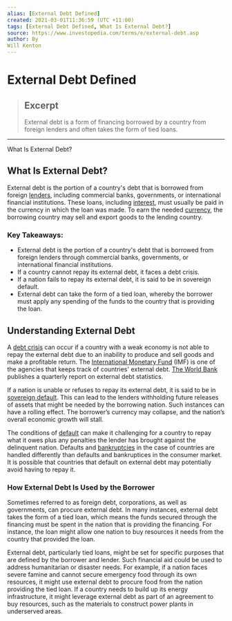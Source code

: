 ```yaml
---
alias: [External Debt Defined]
created: 2021-03-01T11:36:59 (UTC +11:00)
tags: [External Debt Defined, What Is External Debt?]
source: https://www.investopedia.com/terms/e/external-debt.asp
author: By
Will Kenton
---
```


# External Debt Defined

> ## Excerpt
> External debt is a form of financing borrowed by a country from foreign lenders and often takes the form of tied loans.

---

What Is External Debt?
## What Is External Debt?

External debt is the portion of a country's debt that is borrowed from foreign [lenders](https://www.investopedia.com/terms/l/lender.asp), including commercial banks, governments, or international financial institutions. These loans, including [interest](https://www.investopedia.com/terms/i/interest.asp), must usually be paid in the currency in which the loan was made. To earn the needed [currency](https://www.investopedia.com/terms/c/currency.asp), the borrowing country may sell and export goods to the lending country.

### Key Takeaways:

-   External debt is the portion of a country's debt that is borrowed from foreign lenders through commercial banks, governments, or international financial institutions.
-   If a country cannot repay its external debt, it faces a debt crisis.
-   If a nation fails to repay its external debt, it is said to be in sovereign default.
-   External debt can take the form of a tied loan, whereby the borrower must apply any spending of the funds to the country that is providing the loan.

## Understanding External Debt

A [debt crisis](https://www.investopedia.com/terms/e/european-sovereign-debt-crisis.asp) can occur if a country with a weak economy is not able to repay the external debt due to an inability to produce and sell goods and make a profitable return. The [International Monetary Fund](https://www.investopedia.com/terms/i/imf.asp) (IMF) is one of the agencies that keeps track of countries' external debt. [The World Bank](https://www.investopedia.com/terms/w/worldbank.asp) publishes a quarterly report on external debt statistics.

If a nation is unable or refuses to repay its external debt, it is said to be in [sovereign default](https://www.investopedia.com/terms/s/sovereign-default.asp). This can lead to the lenders withholding future releases of assets that might be needed by the borrowing nation. Such instances can have a rolling effect. The borrower’s currency may collapse, and the nation’s overall economic growth will stall.

The conditions of [default](https://www.investopedia.com/terms/d/default2.asp) can make it challenging for a country to repay what it owes plus any penalties the lender has brought against the delinquent nation. Defaults and [bankruptcies](https://www.investopedia.com/terms/b/bankruptcy.asp) in the case of countries are handled differently than defaults and bankruptices in the consumer market. It is possible that countries that default on external debt may potentially avoid having to repay it.

### How External Debt Is Used by the Borrower

Sometimes referred to as foreign debt, corporations, as well as governments, can procure external debt. In many instances, external debt takes the form of a tied loan, which means the funds secured through the financing must be spent in the nation that is providing the financing. For instance, the loan might allow one nation to buy resources it needs from the country that provided the loan.

External debt, particularly tied loans, might be set for specific purposes that are defined by the borrower and lender. Such financial aid could be used to address humanitarian or disaster needs. For example, if a nation faces severe famine and cannot secure emergency food through its own resources, it might use external debt to procure food from the nation providing the tied loan. If a country needs to build up its energy infrastructure, it might leverage external debt as part of an agreement to buy resources, such as the materials to construct power plants in underserved areas.
